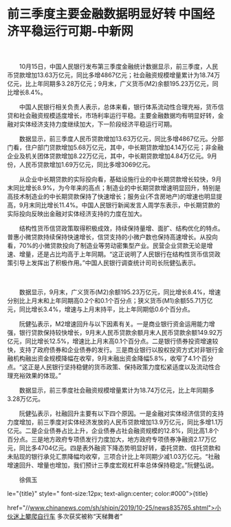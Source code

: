 # 前三季度主要金融数据明显好转 中国经济平稳运行可期-中新网

　　

　　10月15日，中国人民银行发布第三季度金融统计数据显示，前三季度，人民币贷款增加13.63万亿元，同比多增4867亿元；社会融资规模增量累计为18.74万亿元，比上年同期多3.28万亿元；9月末，广义货币(M2)余额195.23万亿元，同比增长8.4%。

　　中国人民银行相关负责人表示，总体来看，银行体系流动性合理充裕，货币信贷和社会融资规模适度增长，市场利率运行平稳。主要金融数据均有明显好转，金融对实体经济支持力度继续加大，下一阶段经济平稳运行可期。

　　数据显示，前三季度人民币贷款增加13.63万亿元，同比多增4867亿元。分部门看，住户部门贷款增加5.68万亿元，其中，中长期贷款增加4.14万亿元；非金融企业及机关团体贷款增加8.22万亿元，其中，中长期贷款增加4.84万亿元。9月份，人民币贷款增加1.69万亿元，同比多增3069亿元。

　　从企业中长期贷款的实际投向看，基础设施行业的中长期贷款增长较快，9月末同比增长8.9%，为今年来的高点；制造业的中长期贷款增速明显回升，特别是高技术制造业的中长期贷款保持了快速增长；服务业(不含房地产)的增速也明显提高，9月末同比增长11.4%。中国人民银行新闻发言人周学东表示，中长期贷款的实际投向反映出金融对实体经济支持的力度在加大。

　　结构性货币信贷政策取得积极成效，持续保持量增、面扩、结构优化的特点。普惠小微贷款持续保持快速增长，信贷支持的小微户数也保持高速增长。从投向看，70%的小微贷款投向了制造业等劳动密集型产业。民营企业贷款无论是增速、增量，还是占比均高于上年同期。“这正说明了人民银行在结构性货币信贷政策引导上发挥出了积极作用。”中国人民银行调查统计司司长阮健弘表示。

　

　　数据显示，9月末，广义货币(M2)余额195.23万亿元，同比增长8.4%，增速分别比上月末和上年同期高0.2个和0.1个百分点；狭义货币(M1)余额55.71万亿元，同比增长3.4%，增速与上月末持平，比上年同期低0.6个百分点。

　　阮健弘表示，M2增速回升与以下因素有关。一是商业银行资金运用能力增强，银行贷款保持较快增长，9月末人民币贷款余额月末人民币贷款余额149.92万亿元，同比增长12.5%，增速比上月末高0.1个百分点。二是银行债券投资增速较快，支持了政府债券和企业债券的发行。三是商业银行以股权投资方式对非银行金融机构融出资金规模降幅在收窄，9月末融出资金降幅5.8%，收窄了4.1个百分点。“这正是人民银行坚持稳健的货币政策、保持政策力度松紧适度以及流动性合理充裕效果的体现。”

　　数据显示，前三季度社会融资规模增量累计为18.74万亿元，比上年同期多3.28万亿元。

　　阮健弘表示，社融回升主要有以下四个原因。一是金融对实体经济信贷的支持力度增加，前三季度对实体经济发放的人民币贷款增加13.9万亿元，同比多增1.1万亿元。二是企业债券占比上升，企业债券占社会融资规模的12.8%，同比高1.8个百分点。三是地方政府专项债发行力度加大，地方政府专项债券净融资2.17万亿元，同比多4704亿元。四是表外融资下降态势明显好转，委托贷款、信托贷款和未贴现的银行承兑汇票降幅均收窄，三项合计比上年同期少减1.03万亿元。“社融增速回升、增量也增加，我们预计三季度宏观杠杆率总体保持稳定。”阮健弘说。

　　徐佩玉

le="{title}" style=" font-size:12px; text-align:center; color:#000">{title}

href="//www.chinanews.com/sh/shipin/2019/10-25/news835765.shtml">小伙迷上攀爬自行车 多次获奖被称“天梯舞者”
